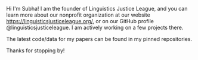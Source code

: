 Hi I'm Subha! I am the founder of Linguistics Justice League, and you can learn more about our nonprofit organization at our website https://linguisticsjusticeleague.org/, or on our GitHub profile @linguisticsjusticeleague. I am actively working on a few projects there.

The latest code/data for my papers can be found in my pinned repositories.

Thanks for stopping by! 


<!---
subha-v/subha-v is a ✨ special ✨ repository because its `README.md` (this file) appears on your GitHub profile.
You can click the Preview link to take a look at your changes.
--->
